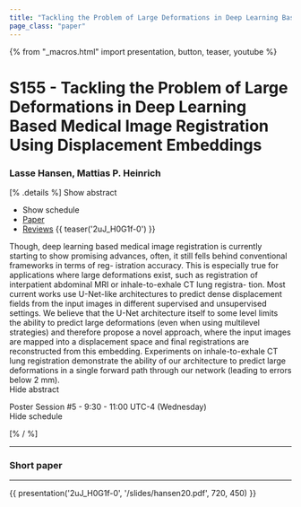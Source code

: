 ```yaml
---
title: "Tackling the Problem of Large Deformations in Deep Learning Based Medical Image Registration Using Displacement Embeddings"
page_class: "paper"
---
```


{% from "_macros.html" import presentation, button, teaser, youtube %}

# S155 - Tackling the Problem of Large Deformations in Deep Learning Based Medical Image Registration Using Displacement Embeddings

### Lasse Hansen, Mattias P. Heinrich

[% .details %]
<a class="toggle_visibility" data-selector=".abstract" data-level="3">Show abstract</a>
- <a class="toggle_visibility" data-selector=".schedule" data-level="3">Show schedule</a>
- <a href="https://openreview.net/pdf?id=kPBUZluVq">Paper</a>
- <a href="https://openreview.net/forum?id=kPBUZluVq">Reviews</a>
{{ teaser('2uJ_H0G1f-0') }}

<p>
    <span class="abstract">
        Though, deep learning based medical image registration is currently starting to show promising advances, often, it still fells behind conventional frameworks in terms of reg- istration accuracy. This is especially true for applications where large deformations exist, such as registration of interpatient abdominal MRI or inhale-to-exhale CT lung registra- tion. Most current works use U-Net-like architectures to predict dense displacement fields from the input images in different supervised and unsupervised settings. We believe that the U-Net architecture itself to some level limits the ability to predict large deformations (even when using multilevel strategies) and therefore propose a novel approach, where the input images are mapped into a displacement space and final registrations are reconstructed from this embedding. Experiments on inhale-to-exhale CT lung registration demonstrate the ability of our architecture to predict large deformations in a single forward path through our network (leading to errors below 2 mm).
        <br>
        <span class="actions"><a class="toggle_visibility" data-level="2">Hide abstract</a></span>
    </span>
</p>

<p>
    <span class="schedule">
        Poster Session #5  - 9:30 - 11:00 UTC-4 (Wednesday)
        <br>
        <span class="actions"><a class="toggle_visibility" data-level="2">Hide schedule</a></span>
    </span>
</p>

<!-- {{ button("Access paper channel", "https://chat.midl.io/channel/s155") }} -->
[% / %]

---

### Short paper

---

{{ presentation('2uJ_H0G1f-0', '/slides/hansen20.pdf', 720, 450) }}